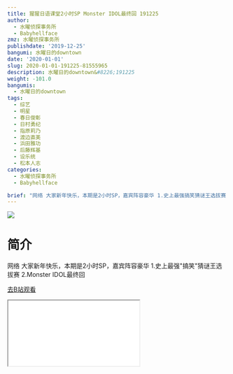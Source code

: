 ```yaml
---
title: 猩猩日语课堂2小时SP Monster IDOL最终回 191225
author:
  - 水曜侦探事务所
  - Babyhellface
zmz: 水曜侦探事务所
publishdate: '2019-12-25'
bangumi: 水曜日的downtown
date: '2020-01-01'
slug: 2020-01-01-191225-81555965
description: 水曜日的downtown&#8226;191225
weight: -101.0
bangumis:
  - 水曜日的downtown
tags:
  - 综艺
  - 明星
  - 春日俊彰
  - 日村勇纪
  - 指原莉乃
  - 渡边直美
  - 浜田雅功
  - 后藤辉基
  - 设乐统
  - 松本人志
categories:
  - 水曜侦探事务所
  - Babyhellface

brief: "网络 大家新年快乐，本期是2小时SP，嘉宾阵容豪华 1.史上最强搞笑猜谜王选拔赛 2.Monster IDOL最终回"
---
```

![](https://raw.githubusercontent.com/tcgriffith/owaraisite/master/static/tmpimg/8aa390c3e232bafc57a08ff7c357f74b1192dc6f.jpg.480.jpg)
# 简介  
网络
大家新年快乐，本期是2小时SP，嘉宾阵容豪华
1.史上最强"搞笑"猜谜王选拔赛
2.Monster IDOL最终回  

[去B站观看](https://www.bilibili.com/video/av81555965/)
<div class ="resp-container"><iframe class="testiframe" src="//player.bilibili.com/player.html?aid=81555965"", scrolling="no", allowfullscreen="true" > </iframe></div> 
